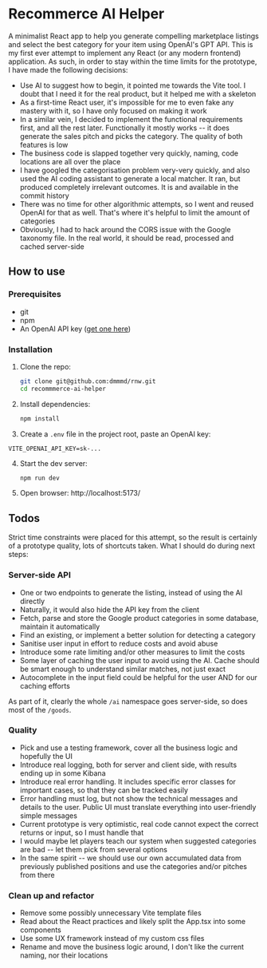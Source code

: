 # Recommerce AI Helper

A minimalist React app to help you generate compelling marketplace listings and select the best category for your item using OpenAI's GPT API.
This is my first ever attempt to implement any React (or any modern frontend) application. As such, in order to stay within the time limits for the prototype, I have made the following decisions:
- Use AI to suggest how to begin, it pointed me towards the Vite tool. I doubt that I need it for the real product, but it helped me with a skeleton
- As a first-time React user, it's impossible for me to even fake any mastery with it, so I have only focused on making it work
- In a similar vein, I decided to implement the functional requirements first, and all the rest later. Functionally it mostly works -- it does generate the sales pitch and picks the category. The quality of both features is low
- The business code is slapped together very quickly, naming, code locations are all over the place
- I have googled the categorisation problem very-very quickly, and also used the AI coding assistant to generate a local matcher. It ran, but produced completely irrelevant outcomes. It is and available in the commit history
- There was no time for other algorithmic attempts, so I went and reused OpenAI for that as well. That's where it's helpful to limit the amount of categories
- Obviously, I had to hack around the CORS issue with the Google taxonomy file. In the real world, it should be read, processed and cached server-side

## How to use

### Prerequisites
- git
- npm
- An OpenAI API key ([get one here](https://platform.openai.com/))

### Installation
1. Clone the repo:
   ```sh
   git clone git@github.com:dmmmd/rnw.git
   cd recommmerce-ai-helper
   ```
2. Install dependencies:
   ```sh
   npm install
   ```
3. Create a `.env` file in the project root, paste an OpenAI key:
```
VITE_OPENAI_API_KEY=sk-...
```
4. Start the dev server:
   ```sh
   npm run dev
   ```
5. Open browser: http://localhost:5173/

## Todos

Strict time constraints were placed for this attempt, so the result is certainly of a prototype quality, lots of shortcuts taken.
What I should do during next steps:

### Server-side API
- One or two endpoints to generate the listing, instead of using the AI directly
- Naturally, it would also hide the API key from the client
- Fetch, parse and store the Google product categories in some database, maintain it automatically
- Find an existing, or implement a better solution for detecting a category
- Sanitise user input in effort to reduce costs and avoid abuse
- Introduce some rate limiting and/or other measures to limit the costs
- Some layer of caching the user input to avoid using the AI. Cache should be smart enough to understand similar matches, not just exact
- Autocomplete in the input field could be helpful for the user AND for our caching efforts

As part of it, clearly the whole `/ai` namespace goes server-side, so does most of the `/goods`.

### Quality
- Pick and use a testing framework, cover all the business logic and hopefully the UI
- Introduce real logging, both for server and client side, with results ending up in some Kibana
- Introduce real error handling. It includes specific error classes for important cases, so that they can be tracked easily
- Error handling must log, but not show the technical messages and details to the user. Public UI must translate everything into user-friendly simple messages
- Current prototype is very optimistic, real code cannot expect the correct returns or input, so I must handle that
- I would maybe let players teach our system when suggested categories are bad -- let them pick from several options
- In the same spirit -- we should use our own accumulated data from previously published positions and use the categories and/or pitches from there
 
### Clean up and refactor
- Remove some possibly unnecessary Vite template files
- Read about the React practices and likely split the App.tsx into some components
- Use some UX framework instead of my custom css files
- Rename and move the business logic around, I don't like the current naming, nor their locations
